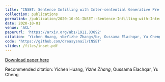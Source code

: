 ```yaml
---
title: "INSET: Sentence Infilling with Inter-sentential Generative Pre-training."
collection: publications
permalink: /publication/2020-10-01-INSET:-Sentence-Infilling-with-Inter-sentential-Generative-Pre-training
date: 2020-10-01
venue: 'ACL'
paperurl: 'https://arxiv.org/abs/1911.03892'
citation: 'Yichen Huang, <b>Yizhe Zhang</b>, Oussama Elachqar, Yu Cheng'
code: 'https://github.com/dreasysnail/INSET'
slides: /files/inset.pdf
---
```


[Download paper here](https://arxiv.org/abs/1911.03892)

Recommended citation: Yichen Huang, *Yizhe Zhang*, Oussama Elachqar, Yu Cheng
